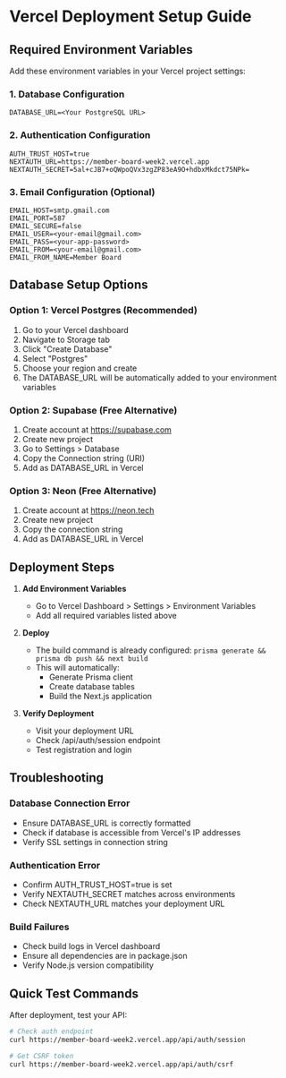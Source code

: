 # Vercel Deployment Setup Guide

## Required Environment Variables

Add these environment variables in your Vercel project settings:

### 1. Database Configuration
```
DATABASE_URL=<Your PostgreSQL URL>
```

### 2. Authentication Configuration
```
AUTH_TRUST_HOST=true
NEXTAUTH_URL=https://member-board-week2.vercel.app
NEXTAUTH_SECRET=5al+cJB7+oQWpoQVx3zgZP83eA9O+hdbxMkdct75NPk=
```

### 3. Email Configuration (Optional)
```
EMAIL_HOST=smtp.gmail.com
EMAIL_PORT=587
EMAIL_SECURE=false
EMAIL_USER=<your-email@gmail.com>
EMAIL_PASS=<your-app-password>
EMAIL_FROM=<your-email@gmail.com>
EMAIL_FROM_NAME=Member Board
```

## Database Setup Options

### Option 1: Vercel Postgres (Recommended)
1. Go to your Vercel dashboard
2. Navigate to Storage tab
3. Click "Create Database"
4. Select "Postgres"
5. Choose your region and create
6. The DATABASE_URL will be automatically added to your environment variables

### Option 2: Supabase (Free Alternative)
1. Create account at https://supabase.com
2. Create new project
3. Go to Settings > Database
4. Copy the Connection string (URI)
5. Add as DATABASE_URL in Vercel

### Option 3: Neon (Free Alternative)
1. Create account at https://neon.tech
2. Create new project
3. Copy the connection string
4. Add as DATABASE_URL in Vercel

## Deployment Steps

1. **Add Environment Variables**
   - Go to Vercel Dashboard > Settings > Environment Variables
   - Add all required variables listed above

2. **Deploy**
   - The build command is already configured: `prisma generate && prisma db push && next build`
   - This will automatically:
     - Generate Prisma client
     - Create database tables
     - Build the Next.js application

3. **Verify Deployment**
   - Visit your deployment URL
   - Check /api/auth/session endpoint
   - Test registration and login

## Troubleshooting

### Database Connection Error
- Ensure DATABASE_URL is correctly formatted
- Check if database is accessible from Vercel's IP addresses
- Verify SSL settings in connection string

### Authentication Error
- Confirm AUTH_TRUST_HOST=true is set
- Verify NEXTAUTH_SECRET matches across environments
- Check NEXTAUTH_URL matches your deployment URL

### Build Failures
- Check build logs in Vercel dashboard
- Ensure all dependencies are in package.json
- Verify Node.js version compatibility

## Quick Test Commands

After deployment, test your API:

```bash
# Check auth endpoint
curl https://member-board-week2.vercel.app/api/auth/session

# Get CSRF token
curl https://member-board-week2.vercel.app/api/auth/csrf
```